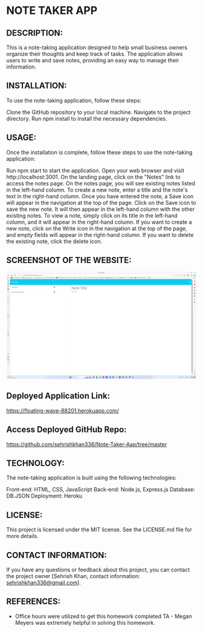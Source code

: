 # NOTE TAKER APP

## DESCRIPTION:
This is a note-taking application designed to help small business owners organize their thoughts and keep track of tasks. The application allows users to write and save notes, providing an easy way to manage their information.

## INSTALLATION:
To use the note-taking application, follow these steps:

Clone the GitHub repository to your local machine.
Navigate to the project directory.
Run npm install to install the necessary dependencies.

## USAGE:
Once the installation is complete, follow these steps to use the note-taking application:

Run npm start to start the application.
Open your web browser and visit http://localhost:3001.
On the landing page, click on the "Notes" link to access the notes page.
On the notes page, you will see existing notes listed in the left-hand column.
To create a new note, enter a title and the note's text in the right-hand column.
Once you have entered the note, a Save icon will appear in the navigation at the top of the page.
Click on the Save icon to save the new note. It will then appear in the left-hand column with the other existing notes.
To view a note, simply click on its title in the left-hand column, and it will appear in the right-hand column.
If you want to create a new note, click on the Write icon in the navigation at the top of the page, and empty fields will appear in the right-hand column.
If you want to delete the existing note, click the delete icon. 

## SCREENSHOT OF THE WEBSITE:
![Screenshot](./images/Screenshot%20(207).png "Alt Text")
## Deployed Application Link:
https://floating-wave-88201.herokuapp.com/
## Access Deployed GitHub Repo:
https://github.com/sehrishkhan336/Note-Taker-Aap/tree/master


## TECHNOLOGY:
The note-taking application is built using the following technologies:

Front-end: HTML, CSS, JavaScript
Back-end: Node.js, Express.js
Database: DB.JSON
Deployment: Heroku

## LICENSE:
This project is licensed under the MIT license. See the LICENSE.md file for more details.

## CONTACT INFORMATION:
If you have any questions or feedback about this project, you can contact the project owner [Sehrish Khan, contact information: sehrishkhan336@gmail.com].

## REFERENCES:

* Office hours were utilized to get this homework completed TA - Megan Meyers was extremely helpful in solving this homework.

